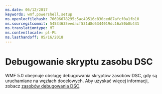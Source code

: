 ```yaml
---
ms.date: 06/12/2017
keywords: wmf,powershell,setup
ms.openlocfilehash: 76696678295c5ac49516c830ced87afcf0a1fb10
ms.sourcegitcommit: 54534635eedacf531d8d6344019dc16a50b8b441
ms.translationtype: MT
ms.contentlocale: pl-PL
ms.lasthandoff: 05/16/2018
---
```

# <a name="dsc-resource-script-debugging"></a>Debugowanie skryptu zasobu DSC

WMF 5.0 obejmuje obsługę debugowania skryptów zasobów DSC, gdy są uruchamiane na węzłach docelowych.
Aby uzyskać więcej informacji, zobacz [zasobów debugowania DSC](https://msdn.microsoft.com/powershell/dsc/debugresource).
